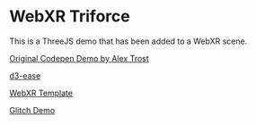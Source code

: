 # WebXR Triforce

This is a ThreeJS demo that has been added to a WebXR scene.

[Original Codepen Demo by Alex Trost](https://codepen.io/a-trost/pen/jObVzVj)

[d3-ease](https://github.com/d3/d3-ease)

[WebXR Template](https://github.com/Zetaphor/webxr-template)

[Glitch Demo](https://glitch.com/edit/#!/webxr-triforce)